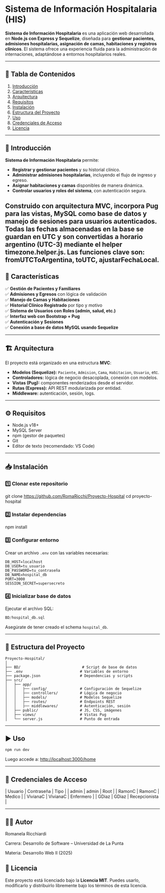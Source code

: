 # Sistema de Información Hospitalaria (HIS)

**Sistema de Información Hospitalaria** es una aplicación web desarrollada en **Node.js con Express y Sequelize**, diseñada para **gestionar pacientes, admisiones hospitalarias, asignación de camas, habitaciones y registros clínicos**. El sistema ofrece una experiencia fluida para la administración de internaciones, adaptándose a entornos hospitalarios reales.

---

## 📑 Tabla de Contenidos

1. [Introducción](#-introducción)  
2. [Características](#-características)  
3. [Arquitectura](#-arquitectura)  
4. [Requisitos](#-requisitos)  
5. [Instalación](#-instalación)  
6. [Estructura del Proyecto](#-estructura-del-proyecto)  
7. [Uso](#-uso)  
8. [Credenciales de Acceso](#-credenciales-de-acceso)  
9. [Licencia](#-licencia)  

---

## 📌 Introducción

**Sistema de Información Hospitalaria**  permite:

- **Registrar y gestionar pacientes** y su historial clínico.  
- **Administrar admisiones hospitalarias**, incluyendo el flujo de ingreso y egreso.  
- **Asignar habitaciones y camas** disponibles de manera dinámica.  
- **Controlar usuarios y roles del sistema**, con autenticación segura.  

Construido con arquitectura **MVC**, incorpora **Pug** para las vistas, **MySQL** como base de datos y manejo de sesiones para usuarios autenticados.
Todas las fechas almacenadas en la base se guardan en UTC y son convertidas a horario argentino (UTC-3) mediante el helper timezone.helper.js. 
Las funciones clave son: fromUTCToArgentina, toUTC, ajustarFechaLocal.
---

## 🚀 Características

✅ **Gestión de Pacientes y Familiares**  
✅ **Admisiones y Egresos** con lógica de validación  
✅ **Manejo de Camas y Habitaciones**  
✅ **Historial Clínico Registrado** por tipo y motivo  
✅ **Sistema de Usuarios con Roles (admin, salud, etc.)**  
✅ **Interfaz web con Bootstrap + Pug**  
✅ **Autenticación y Sesiones**  
✅ **Conexión a base de datos MySQL usando Sequelize**  

---

## 🏗️ Arquitectura

El proyecto está organizado en una estructura **MVC**:

- **Modelos (Sequelize):** `Paciente`, `Admision`, `Cama`, `Habitacion`, `Usuario`, etc.  
- **Controladores:** lógica de negocio desacoplada, conexión con modelos.  
- **Vistas (Pug):** componentes renderizados desde el servidor.  
- **Rutas (Express):** API REST modularizada por entidad.  
- **Middleware:** autenticación, sesión, logs.

---

## ⚙️ Requisitos

- Node.js v18+  
- MySQL Server  
- npm (gestor de paquetes)  
- Git  
- Editor de texto (recomendado: VS Code)  

---

## 📥 Instalación

### 1️⃣ Clonar este repositorio


git clone https://github.com/RomaRicchi/Proyecto-Hospital
cd proyecto-hospital


### 2️⃣ Instalar dependencias


npm install


### 3️⃣ Configurar entorno 

Crear un archivo `.env` con las variables necesarias:

```env
DB_HOST=localhost
DB_USER=tu_usuario
DB_PASSWORD=tu_contraseña
DB_NAME=hospital_db
PORT=3000
SESSION_SECRET=supersecreto
```

### 4️⃣ Inicializar base de datos

Ejecutar el archivo SQL:

```sql
BD/hospital_db.sql
```

Asegúrate de tener creado el schema `hospital_db`.

---

## 📂 Estructura del Proyecto

```
Proyecto-Hospital/
│
├── BD/                            # Script de base de datos
├── .env                          # Variables de entorno
├── package.json                  # Dependencias y scripts
├── src/
│   ├── app/
│   │   ├── config/               # Configuración de Sequelize
│   │   ├── controllers/          # Lógica de negocio
│   │   ├── models/               # Modelos Sequelize
│   │   ├── routes/               # Endpoints REST
│   │   ├── middlewares/          # Autenticación, sesión
│   ├── public/                   # JS, CSS, imágenes
│   ├── views/                    # Vistas Pug
│   └── server.js                 # Punto de entrada
```

---

## ▶️ Uso

```bash
npm run dev
```

Luego accede a: [http://localhost:3000/home](http://localhost:3000/home)

---

## 🔐 Credenciales de Acceso

| Usuario  | Contraseña | Tipo          |
| admin    | admin      | Root          |
| RamonC   | RamonC     | Medico        |
| VivianaC | VivianaC   | Enfermero     |
| GDiaz    | GDiaz      | Recepcionista |

---
## 👨‍💻 Autor

Romanela Ricchiardi

Carrera: Desarrollo de Software – Universidad de La Punta

Materia: Desarrollo Web II (2025)

## 📜 Licencia

Este proyecto está licenciado bajo la **Licencia MIT**. Puedes usarlo, modificarlo y distribuirlo libremente bajo los términos de esta licencia.
